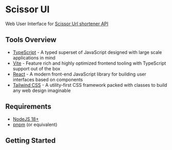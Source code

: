 # Scissor UI
Web User Interface for [Scissor Url shortener API](https://github.com/EiseWilliam/scissor-api)

## Tools Overview
- [TypeScript](https://www.typescriptlang.org) - A typed superset of JavaScript designed with large scale applications in mind
- [Vite](https://vitejs.dev) - Feature rich and highly optimized frontend tooling with TypeScript support out of the box
- [React](https://react.dev) - A modern front-end JavaScript library for building user interfaces based on components
- [Tailwind CSS](https://tailwindcss.com) - A utility-first CSS framework packed with classes to build any web design imaginable

## Requirements

- [NodeJS 18+](https://nodejs.org/en)
- [pnpm](https://pnpm.io) (or equivalent)

## Getting Started

